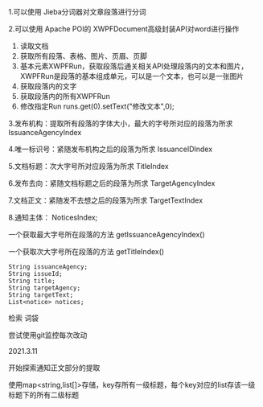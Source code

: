 1.可以使用 Jieba分词器对文章段落进行分词

2.可以使用 Apache POI的 XWPFDocument高级封装API对word进行操作

1. 读取文档
2. 获取所有段落、表格、图片、页眉、页脚
3. 基本元素XWPFRun，获取段落后通关相关API处理段落内的文本和图片，XWPFRun是段落的基本组成单元，可以是一个文本，也可以是一张图片
4. 获取段落内的文字
5. 获取段落内的所有XWPFRun
6. 修改指定Run    runs.get(0).setText("修改文本",0);

3.发布机构：提取所有段落的字体大小，最大的字号所对应的段落为所求 IssuanceAgencyIndex

4.唯一标识号：紧随发布机构之后的段落为所求  IssuanceIDIndex

5.文档标题：次大字号所对应段落为所求  TitleIndex

6.发布去向：紧随文档标题之后的段落为所求 TargetAgencyIndex

7.文档正文：紧随发不去想之后的段落为所求  TargetTextIndex

8.通知主体： NoticesIndex;



一个获取最大字号所在段落的方法 getIssuanceAgencyIndex()

一个获取次大字号所在段落的方法 getTitleIndex()



```
String issuanceAgency;
String issueId;
String title;
String targetAgency;
String targetText;
List<notice> notices;
```



检索 词袋 



尝试使用git监控每次改动



2021.3.11

开始探索通知正文部分的提取

使用map<string,list[]>存储，key存所有一级标题，每个key对应的list存该一级标题下的所有二级标题